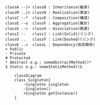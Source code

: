     classA --|> classB : Inheritance(継承)
    classM ..|> classN : Realization(実装)
    classC --*  classD : Composition(構成)
    classE --o  classF : Aggregation(集計)
    classG -->  classH : Association(関連)
    classI --   classJ : Link(Solid)(リンク)
    classO ..   classP : Link(Dashed)(リンク)
    classK ..>  classL : Dependency(依存関係)
    + Public
    - Private
    # Protected
    * Abstract e.g.: someAbstractMethod()*
    $ Static e.g.: someStaticMethod()$

```mermaid
    classDiagram
    class Singleton{
        -Singleton singleton
        -Singleton()
        +Singleton getInstance()
    }
```
